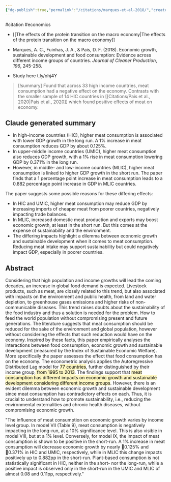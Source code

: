 ```yaml
---
{"dg-publish":true,"permalink":"/citations/marques-et-al-2018/","created":"2024-01-12T10:55:22.000+00:00","updated":"2025-09-28T23:47:43.096+01:00"}
---
```


#citation #economics 

- [[The effects of the protein transition on the macro economy\|The effects of the protein transition on the macro economy]]

- Marques, A. C., Fuinhas, J. A., & Pais, D. F. (2018). Economic growth, sustainable development and food consumption: Evidence across different income groups of countries. _Journal of Cleaner Production_, _196_, 245-258.
- Study here t.ly/ohj4Y

> [!summary] 
> Found that across 33 high income countries, meat consumption had a negative effect on the economy. Contrasts with the smaller sample of 14 HIC countries in [[Citations/Pais et al., 2020\|Pais et al., 2020]] which found positive effects of meat on economy.

## Claude generated summary
- In high-income countries (HIC), higher meat consumption is associated with lower GDP growth in the long run. A 1% increase in meat consumption reduces GDP by about 0.125%.
- In upper-middle income countries (UMIC), higher meat consumption also reduces GDP growth, with a 1% rise in meat consumption lowering GDP by 0.371% in the long run.
- However, in middle- and low-income countries (MLIC), higher meat consumption is linked to higher GDP growth in the short run. The paper finds that a 1 percentage point increase in meat consumption leads to a 0.882 percentage point increase in GDP in MLIC countries.

The paper suggests some possible reasons for these differing effects:

- In HIC and UMIC, higher meat consumption may reduce GDP by increasing imports of cheaper meat from poorer countries, negatively impacting trade balances.
- In MLIC, increased domestic meat production and exports may boost economic growth, at least in the short run. But this comes at the expense of sustainability and the environment.
- The differing impacts highlight a dilemma between economic growth and sustainable development when it comes to meat consumption. Reducing meat intake may support sustainability but could negatively impact GDP, especially in poorer countries.
## Abstract
Considering that high population and income growths will lead the coming decades, an increase in global food demand is expected. Livestock products, such as meat, are closely related to this trend, but also associated with impacts on the environment and public health, from land and water depletion, to greenhouse gases emissions and higher risks of non-communicable diseases. This trend raises doubts about the sustainability of the food industry and thus a solution is needed for the problem. How to feed the world population without compromising present and future generations. The literature suggests that meat consumption should be reduced for the sake of the environment and global population, however without considering the effects that such reduction would have on the economy. Inspired by these facts, this paper empirically analyses the interactions between food consumption, economic growth and sustainable development (measured by the Index of Sustainable Economic Welfare). More specifically the paper assesses the effect that food consumption has on the economy. The econometric analysis applies the Autoregressive Distributed Lag model for <mark style="background: #FFF3A3A6;">77 countries</mark>, further distinguished by their income group,<mark style="background: #FFF3A3A6;"> from 1995 to 2013</mark>. The findings support that <mark style="background: #FFF3A3A6;">meat consumption has different impacts on economic
growth and sustainable development considering different income groups</mark>. However, there is an evident dilemma between economic growth and sustainable development since meat consumption has contradictory effects on each. Thus, it is crucial to understand how to promote sustainability, i.e., reducing the environmental externalities and chronic health diseases, without compromising economic growth.


"The influence of meat consumption on economic growth varies by income level group. In model VII (Table 9), meat consumption is negatively impacting in the long-run, at a 10% significance level. This is also visible in model VIII, but at a 1% level. Conversely, for model IX, the impact of meat consumption is shown to be positive in the short-run. A 1% increase in meat consumption will decrease economic growth by nearly 0.125% and 0.371% in HIC and UMIC,
respectively, while in MLIC this change impacts positively up to 0.882pp in the short-run. Plant-based consumption is not statistically significant in HIC, neither in the short- nor the long-run, while a positive impact is observed only in the short-run in the UMIC and MLIC of almost 0.08 and 0.11pp, respectively."